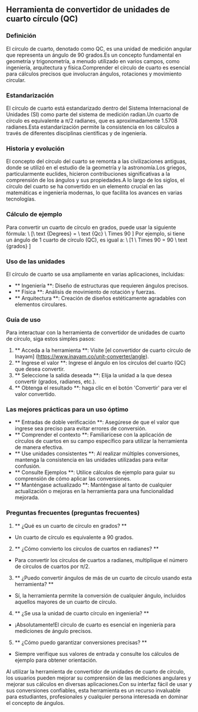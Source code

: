 ## Herramienta de convertidor de unidades de cuarto círculo (QC)

### Definición
El círculo de cuarto, denotado como QC, es una unidad de medición angular que representa un ángulo de 90 grados.Es un concepto fundamental en geometría y trigonometría, a menudo utilizado en varios campos, como ingeniería, arquitectura y física.Comprender el círculo de cuarto es esencial para cálculos precisos que involucran ángulos, rotaciones y movimiento circular.

### Estandarización
El círculo de cuarto está estandarizado dentro del Sistema Internacional de Unidades (SI) como parte del sistema de medición radian.Un cuarto de círculo es equivalente a π/2 radianes, que es aproximadamente 1.5708 radianes.Esta estandarización permite la consistencia en los cálculos a través de diferentes disciplinas científicas y de ingeniería.

### Historia y evolución
El concepto del círculo del cuarto se remonta a las civilizaciones antiguas, donde se utilizó en el estudio de la geometría y la astronomía.Los griegos, particularmente euclides, hicieron contribuciones significativas a la comprensión de los ángulos y sus propiedades.A lo largo de los siglos, el círculo del cuarto se ha convertido en un elemento crucial en las matemáticas e ingeniería modernas, lo que facilita los avances en varias tecnologías.

### Cálculo de ejemplo
Para convertir un cuarto de círculo en grados, puede usar la siguiente fórmula:
\ [\ text {Degrees} = \ text {Qc} \ Times 90 \]
Por ejemplo, si tiene un ángulo de 1 cuarto de círculo (QC), es igual a:
\ [1 \ Times 90 = 90 \ text {grados} \]

### Uso de las unidades
El círculo de cuarto se usa ampliamente en varias aplicaciones, incluidas:
- ** Ingeniería **: Diseño de estructuras que requieren ángulos precisos.
- ** Física **: Análisis de movimiento de rotación y fuerzas.
- ** Arquitectura **: Creación de diseños estéticamente agradables con elementos circulares.

### Guía de uso
Para interactuar con la herramienta de convertidor de unidades de cuarto de círculo, siga estos simples pasos:
1. ** Acceda a la herramienta **: Visite [el convertidor de cuarto círculo de Inayam] (https://www.inayam.co/unit-converter/angle).
2. ** Ingrese el valor **: Ingrese el ángulo en los círculos del cuarto (QC) que desea convertir.
3. ** Seleccione la salida deseada **: Elija la unidad a la que desea convertir (grados, radianes, etc.).
4. ** Obtenga el resultado **: haga clic en el botón 'Convertir' para ver el valor convertido.

### Las mejores prácticas para un uso óptimo
- ** Entradas de doble verificación **: Asegúrese de que el valor que ingrese sea preciso para evitar errores de conversión.
- ** Comprender el contexto **: Familiarícese con la aplicación de círculos de cuartos en su campo específico para utilizar la herramienta de manera efectiva.
- ** Use unidades consistentes **: Al realizar múltiples conversiones, mantenga la consistencia en las unidades utilizadas para evitar confusión.
- ** Consulte Ejemplos **: Utilice cálculos de ejemplo para guiar su comprensión de cómo aplicar las conversiones.
- ** Manténgase actualizado **: Manténgase al tanto de cualquier actualización o mejoras en la herramienta para una funcionalidad mejorada.

### Preguntas frecuentes (preguntas frecuentes)

1. ** ¿Qué es un cuarto de círculo en grados? **
- Un cuarto de círculo es equivalente a 90 grados.

2. ** ¿Cómo convierto los círculos de cuartos en radianes? **
- Para convertir los círculos de cuartos a radianes, multiplique el número de círculos de cuartos por π/2.

3. ** ¿Puedo convertir ángulos de más de un cuarto de círculo usando esta herramienta? **
- Sí, la herramienta permite la conversión de cualquier ángulo, incluidos aquellos mayores de un cuarto de círculo.

4. ** ¿Se usa la unidad de cuarto círculo en ingeniería? **
- ¡Absolutamente!El círculo de cuarto es esencial en ingeniería para mediciones de ángulo precisos.

5. ** ¿Cómo puedo garantizar conversiones precisas? **
- Siempre verifique sus valores de entrada y consulte los cálculos de ejemplo para obtener orientación.

Al utilizar la herramienta de convertidor de unidades de cuarto de círculo, los usuarios pueden mejorar su comprensión de las mediciones angulares y mejorar sus cálculos en diversas aplicaciones.Con su interfaz fácil de usar y sus conversiones confiables, esta herramienta es un recurso invaluable para estudiantes, profesionales y cualquier persona interesada en dominar el concepto de ángulos.
